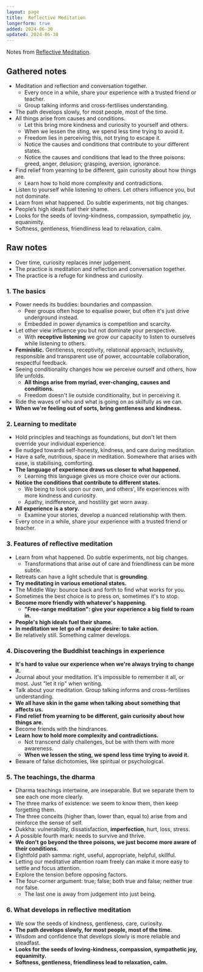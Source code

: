 ```yaml
---
layout: page
title:  Reflective Meditation
longerform: true
added: 2024-06-30
updated: 2024-06-30
---
```


Notes from [Reflective Meditation](https://tuwhiri.nz/products/reflective-meditation).

## Gathered notes

- Meditation and reflection and conversation together.
    - Every once in a while, share your experience with a trusted friend or teacher.
    - Group talking informs and cross-fertilises understanding.
- The path develops slowly, for most people, most of the time.
- All things arise from causes and conditions.
    - Let this bring more kindness and curiosity to yourself and others.
    - When we lessen the sting, we spend less time trying to avoid it.
    - Freedom lies in perceiving this, not trying to escape it.
    - Notice the causes and conditions that contribute to your different states.
    - Notice the causes and conditions that lead to the three poisons: greed, anger, delusion; grasping, aversion, ignorance.
- Find relief from yearning to be different, gain curiosity about how things are.
    - Learn how to hold more complexity and contradictions. 
- Listen to yourself while listening to others. Let others influence you, but not dominate.
- Learn from what happened. Do subtle experiments, not big changes.
- People’s high ideals fuel their shame.
- Looks for the seeds of loving-kindness, compassion, sympathetic joy, equanimity.
- Softness, gentleness, friendliness lead to relaxation, calm.


## Raw notes

- Over time, curiosity replaces inner judgement.
- The practice is meditation and reflection and conversation together.
- The practice is a refuge for kindness and curiosity.

### 1. The basics

- Power needs its buddies: boundaries and compassion.
    - Peer groups often hope to equalise power, but often it's just drive underground instead.
    - Embedded in power dynamics is competition and scarcity.
- Let other view influence you but not dominate your perspective.
    - With **receptive listening** we grow our capacity to listen to ourselves while listening to others.
- **Feministic.** Gentleness, receptivity, relational approach, inclusivity, responsible and transparent use of power, accountable collaboration, respectful feedback.
- Seeing conditionality changes how we perceive ourself and others, how life unfolds.
    - **All things arise from myriad, ever-changing, causes and conditions.**
    - Freedom doesn't lie outside conditionality, but in perceiving it.
- Ride the waves of who and what is going on as skilfully as we can.
- **When we're feeling out of sorts, bring gentleness and kindness.**

### 2. Learning to meditate

- Hold principles and teachings as foundations, but don't let them override your individual experience.
- Be nudged towards self-honesty, kindness, and care during meditation.
- Have a safe, nutritious, space in meditation. Somewhere that arises with ease, is stabilising, comforting.
- **The language of experience draws us closer to what happened.**
    - Learning this language gives us more choice over our actions.
- **Notice the conditions that contribute to different states.**
    - We being to look upon our own, and others', life experiences with more kindness and curiosity.
    - Apathy, indifference, and hostility get worn away.
- **All experience is a story.**
    - Examine your stories, develop a nuanced relationship with them.
- Every once in a while, share your experience with a trusted friend or teacher.

### 3. Features of reflective meditation

- Learn from what happened. Do subtle experiments, not big changes.
    - Transformations that arise out of care and friendliness can be more subtle.
- Retreats can have a light schedule that is **grounding**.
- **Try meditating in various emotional states.**
- The Middle Way: bounce back and forth to find what works for you.
- Sometimes the best choice is to press on, sometimes it's to stop.
- **Become more friendly with whatever's happening.**
    - **"Free-range meditation": give your experience a big field to roam in.**
- **People's high ideals fuel their shame.**
- **In meditation we let go of a major desire: to take action.**
- Be relatively still. Something calmer develops.

### 4. Discovering the Buddhist teachings in experience

- **It's hard to value our experience when we're always trying to change it.**
- Journal about your meditation. It's impossible to remember it all, or most. Just "let it rip" when writing.
- Talk about your meditation. Group talking informs and cross-fertilises understanding.
- **We all have skin in the game when talking about something that affects us.**
- **Find relief from yearning to be different, gain curiosity about how things are.**
- Become friends with the hindrances.
- **Learn how to hold more complexity and contradictions.**
    - Not transcend daily challenges, but be with them with more awareness.
    - **When we lessen the sting, we spend less time trying to avoid it.**
- Beware of false dichotomies, like spiritual or psychological.

### 5. The teachings, the dharma

- Dharma teachings intertwine, are inseparable. But we separate them to see each one more clearly.
- The three marks of existence: we seem to know them, then keep forgetting them.
- The three conceits (higher than, lower than, equal to) arise from and reinforce the sense of self.
- Dukkha: vulnerability, dissatisfaction, **imperfection**, hurt, loss, stress.
- A possible fourth mark: needs to survive and thrive.
- **We don't go beyond the three poisons, we just become more aware of their conditions.**
- Eightfold path samma: right, useful, appropriate, helpful, skillful.
- Letting our meditative attention roam freely can make it more easy to settle and focus attention.
- Explore the tension before opposing factors.
- The four-corner argument: true; false; both true and false; neither true nor false.
    - The last one is away from judgement into just being.

### 6. What develops in reflective meditation

- We sow the seeds of kindness, gentleness, care, curiosity.
- **The path develops slowly, for most people, most of the time.**
- Wisdom and confidence that develops slowly is more reliable and steadfast.
- **Looks for the seeds of loving-kindness, compassion, sympathetic joy, equanimity.**
- **Softness, gentleness, friendliness lead to relaxation, calm.**